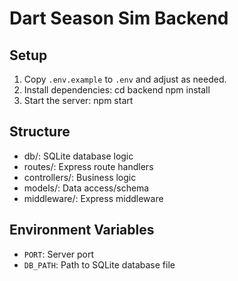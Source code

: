 # Dart Season Sim Backend

## Setup

1. Copy `.env.example` to `.env` and adjust as needed.
2. Install dependencies:
   cd backend
   npm install
3. Start the server:
   npm start

## Structure
- db/: SQLite database logic
- routes/: Express route handlers
- controllers/: Business logic
- models/: Data access/schema
- middleware/: Express middleware

## Environment Variables
- `PORT`: Server port
- `DB_PATH`: Path to SQLite database file
